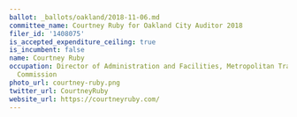 ```yaml
---
ballot: _ballots/oakland/2018-11-06.md
committee_name: Courtney Ruby for Oakland City Auditor 2018
filer_id: '1408075'
is_accepted_expenditure_ceiling: true
is_incumbent: false
name: Courtney Ruby
occupation: Director of Administration and Facilities, Metropolitan Transportation
  Commission
photo_url: courtney-ruby.png
twitter_url: CourtneyRuby
website_url: https://courtneyruby.com/
---
```

